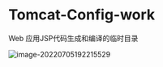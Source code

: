 # Tomcat-Config-work

Web 应用JSP代码生成和编译的临时目录

![image-20220705192215529](C:/Users/wangnaixing/AppData/Roaming/Typora/typora-user-images/image-20220705192215529.png)